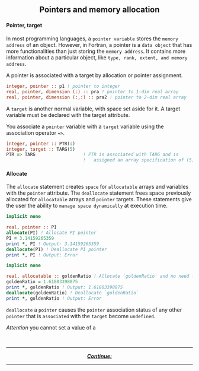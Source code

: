 ## <p align="center"> Pointers and memory allocation </p>

#### Pointer, target

In most programming languages, a `pointer variable` stores the `memory address` of an object. However, in Fortran, a pointer is a `data object` that has more functionalities than just storing the `memory address`. It contains more information about a particular object, like `type, rank, extent, and memory address`.

A pointer is associated with a target by allocation or pointer assignment.

```fortran
integer, pointer :: p1 ! pointer to integer  
real, pointer, dimension (:) :: pra ! pointer to 1-dim real array  
real, pointer, dimension (:,:) :: pra2 ! pointer to 2-dim real array
```

A `target` is another normal variable, with space set aside for it. A target variable must be declared with the target attribute.

You associate a `pointer` variable with a `target` variable using the association operator `=>`.

```fortran
integer, pointer :: PTR(:)
integer, target :: TARG(5)
PTR => TARG                  ! PTR is associated with TARG and is
                             !   assigned an array specification of (5)
```

#### Allocate

The `allocate` statement creates `space` for `allocatable` arrays and variables with the `pointer` attribute. The `deallocate` statement frees space previously allocated for `allocatable` arrays and `pointer` targets. These statements give the user the ability to `manage space dynamically` at execution time.

```fortran
implicit none

real, pointer :: PI
allocate(PI) ! Allocate PI pointer
PI = 3.14159265359
print *, PI ! Output: 3.14159265359
deallocate(PI) ! Deallocate PI pointer
print *, PI ! Output: Error
```

```fortran
implicit none

real, allocatable :: goldenRatio ! Allocate `goldenRatio` and no need for `allocate(goldenRatio) `
goldenRatio = 1.61803398875
print *, goldenRatio ! Output: 1.61803398875
deallocate(goldenRatio) ! Deallocate `goldenRatio`
print *, goldenRatio ! Output: Error
```

`deallocate` a `pointer` causes the `pointer` association status of any other `pointer` that is `associated` with the `target` become `undefined`.

*Attention* you cannot set a value of a 

<br/>

---

<p align="center">
  <em>
    <b>
      <a href="/tutorial/.md">
        Continue: 
      </a>
    </b>
  </em>
</p>

---
